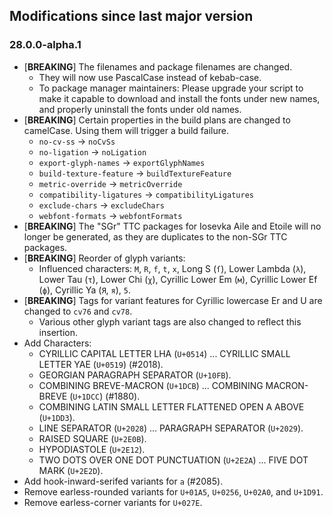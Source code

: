 ## Modifications since last major version

### 28.0.0-alpha.1

* \[**BREAKING**\] The filenames and package filenames are changed.
   - They will now use PascalCase instead of kebab-case.
   - To package manager maintainers: Please upgrade your script to make it capable to download and install the fonts under new names, and properly uninstall the fonts under old names.
* \[**BREAKING**\] Certain properties in the build plans are changed to camelCase. Using them will trigger a build failure.
   - `no-cv-ss` → `noCvSs`
   - `no-ligation` → `noLigation`
   - `export-glyph-names` → `exportGlyphNames`
   - `build-texture-feature` → `buildTextureFeature`
   - `metric-override` → `metricOverride`
   - `compatibility-ligatures` → `compatibilityLigatures`
   - `exclude-chars` → `excludeChars`
   - `webfont-formats` → `webfontFormats`
* \[**BREAKING**\] The "SGr" TTC packages for Iosevka Aile and Etoile will no longer be generated, as they are duplicates to the non-SGr TTC packages.
* \[**BREAKING**\] Reorder of glyph variants:
   - Influenced characters: `M`, `R`, `f`, `t`, `x`, Long S (`ſ`), Lower Lambda (`λ`), Lower Tau (`τ`), Lower Chi (`χ`), Cyrillic Lower Em (`м`), Cyrillic Lower Ef (`ф`), Cyrillic Ya (`Я`, `я`), `5`.
* \[**BREAKING**\] Tags for variant features for Cyrillic lowercase Er and U are changed to `cv76` and `cv78`.
     - Various other glyph variant tags are also changed to reflect this insertion.
* Add Characters:
  - CYRILLIC CAPITAL LETTER LHA (`U+0514`) ... CYRILLIC SMALL LETTER YAE (`U+0519`) (#2018).
  - GEORGIAN PARAGRAPH SEPARATOR (`U+10FB`).
  - COMBINING BREVE-MACRON (`U+1DCB`) ... COMBINING MACRON-BREVE (`U+1DCC`) (#1880).
  - COMBINING LATIN SMALL LETTER FLATTENED OPEN A ABOVE (`U+1DD3`).
  - LINE SEPARATOR (`U+2028`) ... PARAGRAPH SEPARATOR (`U+2029`).
  - RAISED SQUARE (`U+2E0B`).
  - HYPODIASTOLE (`U+2E12`).
  - TWO DOTS OVER ONE DOT PUNCTUATION (`U+2E2A`) ... FIVE DOT MARK (`U+2E2D`).
* Add hook-inward-serifed variants for `a` (#2085).
* Remove earless-rounded variants for `U+01A5`, `U+0256`, `U+02A0`, and `U+1D91`.
* Remove earless-corner variants for `U+027E`.

